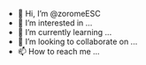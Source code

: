 - 👋 Hi, I’m @zoromeESC
- 👀 I’m interested in ...
- 🌱 I’m currently learning ...
- 💞️ I’m looking to collaborate on ...
- 📫 How to reach me ...

<!---
zoromeESC/zoromeESC is a ✨ special ✨ repository because its `README.md` (this file) appears on your GitHub profile.
You can click the Preview link to take a look at your changes.
--->
